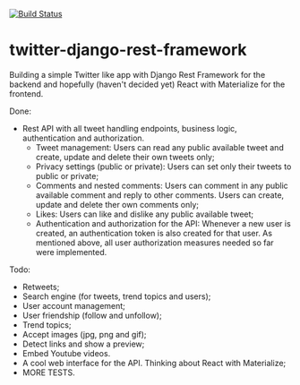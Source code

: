 [![Build Status](https://semaphoreci.com/api/v1/rafaelsilverioit/twitter-django-rest-framework/branches/develop/badge.svg)](https://semaphoreci.com/rafaelsilverioit/twitter-django-rest-framework)

# twitter-django-rest-framework

Building a simple Twitter like app with Django Rest Framework for the backend and hopefully (haven't decided yet) React with Materialize for the frontend.

Done:

* Rest API with all tweet handling endpoints, business logic, authentication and authorization.
  * Tweet management: Users can read any public available tweet and create, update and delete their own tweets only;
  * Privacy settings (public or private): Users can set only their tweets to public or private;
  * Comments and nested comments: Users can comment in any public available comment and reply to other comments. Users can create, update and delete ther own comments only;
  * Likes: Users can like and dislike any public available tweet;
  * Authentication and authorization for the API: Whenever a new user is created, an authentication token is also created for that user. As mentioned above, all user authorization measures needed so far were implemented.

Todo:

* Retweets;
* Search engine (for tweets, trend topics and users);
* User account management;
* User friendship (follow and unfollow);
* Trend topics;
* Accept images (jpg, png and gif);
* Detect links and show a preview;
* Embed Youtube videos.
* A cool web interface for the API. Thinking about React with Materialize;
* MORE TESTS.
